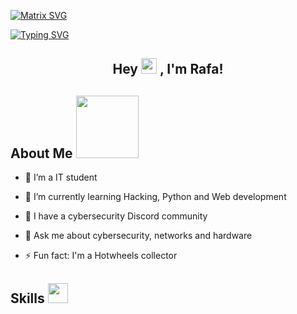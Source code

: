  [![Matrix SVG](https://raw.githubusercontent.com/rodrigograca31/rodrigograca31/master/matrix.svg)](https://www.youtube.com/watch?v=SDkAGkd4NLc) 
 
 [![Typing SVG](https://readme-typing-svg.demolab.com?font=Fira+Code&pause=1000&color=00F70E&random=false&width=435&lines=Hello%2C+friend.;Welcome+to+my+%3C%2FGitHub%3E)](https://git.io/typing-svg)
 
<h2 align="center">Hey <img src="https://media.giphy.com/media/hvRJCLFzcasrR4ia7z/giphy.gif" width="25px"> , I'm Rafa!</h2>
<p align=center>

<h2> About Me <img src="https://www.google.com/url?sa=i&url=https%3A%2F%2Fwww.icegif.com%2Fmario-star-18%2F&psig=AOvVaw2ei9vvxPYf6kwcclAQfKeU&ust=1718486785798000&source=images&cd=vfe&opi=89978449&ved=0CA4QjRxqFwoTCKj-oquE3IYDFQAAAAAdAAAAABAE" width = 100px> </h2>

- 🔭 I’m a IT student
  
- 🌱 I’m currently learning Hacking, Python and Web development
  
- 👯 I have a cybersecurity Discord community
  
- 💬 Ask me about cybersecurity, networks and hardware
  
- ⚡ Fun fact: I'm a Hotwheels collector

<h2> Skills <img src = "https://media2.giphy.com/media/QssGEmpkyEOhBCb7e1/giphy.gif?cid=ecf05e47a0n3gi1bfqntqmob8g9aid1oyj2wr3ds3mg700bl&rid=giphy.gif" width = 32px> </h2>

